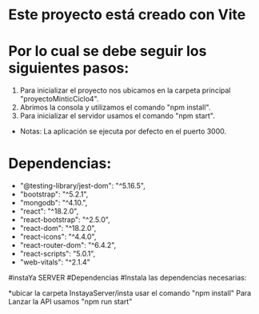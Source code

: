 # Este proyecto está creado con Vite
# Por lo cual se debe seguir los siguientes pasos:
  1. Para inicializar el proyecto nos ubicamos en la carpeta principal "proyectoMinticCiclo4".
  2. Abrimos la consola y utilizamos el comando "npm install".
  3. Para inicializar el servidor usamos el comando "npm start".
- Notas:
  La aplicación se ejecuta por defecto en el puerto 3000.

# Dependencias:
  - "@testing-library/jest-dom": "^5.16.5",
  - "bootstrap": "^5.2.1",
  - "mongodb": "^4.10.",
  - "react": "^18.2.0",
  - "react-bootstrap": "^2.5.0",
  - "react-dom": "^18.2.0",
  - "react-icons": "^4.4.0",
  - "react-router-dom": "^6.4.2",
  - "react-scripts": "5.0.1",
  - "web-vitals": "^2.1.4"
  
#instaYa SERVER
#Dependencias
#Instala las dependencias necesarias:

*ubicar la carpeta InstayaServer/insta usar el comando "npm install"
Para Lanzar la API usamos
"npm run start"
